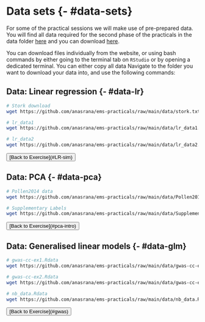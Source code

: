 # Data sets {- #data-sets}


For some of the practical  sessions we will make use of pre-prepared data. You will find all data required for the second phase of the practicals in the data folder [here](https://github.com/anasrana/module1-practical_Bham/tree/master/data) and you can download [here](https://github.com/anasrana/ems-practicals/raw/main/data.zip).

You can download files individually from the website, or using bash commands by either going to the terminal tab on `RStudio` or by opening a dedicated terminal. You can either copy all data Navigate to the folder you want to download your data into, and use the following commands:

## Data: Linear regression {- #data-lr}



```{.bash .numberLines}
# Stork download
wget https://github.com/anasrana/ems-practicals/raw/main/data/stork.txt

# lr_data1
wget https://github.com/anasrana/ems-practicals/raw/main/data/lr_data1.Rdata

# lr_data2
wget https://github.com/anasrana/ems-practicals/raw/main/data/lr_data2.Rdata

```

<button class="buttonD">
  [Back to Exercise](#LR-sim)
</button>

## Data: PCA {- #data-pca}


```{.bash .numberLines}
# Pollen2014 data
wget https://github.com/anasrana/ems-practicals/raw/main/data/Pollen2014.txt

# Supplementary Labels
wget https://github.com/anasrana/ems-practicals/raw/main/data/SupplementaryLabels.txt
```

<button class="buttonD">
  [Back to Exercise](#pca-intro)
</button>

## Data: Generalised linear models {- #data-glm}


```{.bash .numberLines}
# gwas-cc-ex1.Rdata
wget https://github.com/anasrana/ems-practicals/raw/main/data/gwas-cc-ex1.Rdata

# gwas-cc-ex2.Rdata
wget https://github.com/anasrana/ems-practicals/raw/main/data/gwas-cc-ex2.Rdata

# nb_data.Rdata
wget https://github.com/anasrana/ems-practicals/raw/main/data/nb_data.Rdata
```

<button class="buttonD">
  [Back to Exercise](#gwas)
</button>
